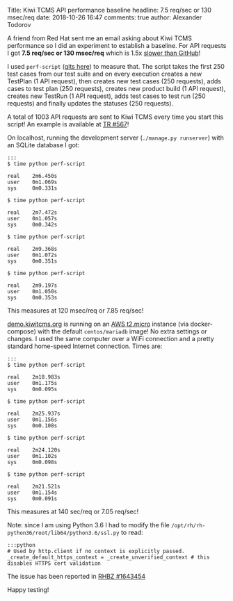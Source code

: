 Title: Kiwi TCMS API performance baseline
headline: 7.5 req/sec or 130 msec/req
date: 2018-10-26 16:47
comments: true
author: Alexander Todorov


A friend from Red Hat sent me an email asking about Kiwi TCMS performance so I did
an experiment to establish a baseline.
For API requests I got **7.5 req/sec or 130 msec/req** which is
1.5x [slower than GitHub](https://blog.github.com/2012-09-05-how-we-keep-github-fast/)!

I used `perf-script`
([gits here](https://gist.github.com/atodorov/f5aed028b6f254d97bcaf93453abe8d2))
to measure that. The script takes the first 250 test cases from our test suite
and on every execution creates a new TestPlan (1 API request), then creates
new test cases (250 requests), adds cases to test plan (250 requests),
creates new product build (1 API request), creates new TestRun (1 API request),
adds test cases to test run (250 requests) and finally updates the statuses
(250 requests).

A total of 1003 API requests are sent to Kiwi TCMS every time you start this script!
An example is available at [TR #567](https://demo.kiwitcms.org/run/567/)!

On localhost, running the development server (`./manage.py runserver`) with an
SQLite database I got:

    :::
    $ time python perf-script
    
    real    2m6.450s
    user    0m1.069s
    sys     0m0.331s
    
    $ time python perf-script
    
    real    2m7.472s
    user    0m1.057s
    sys     0m0.342s
    
    $ time python perf-script
    
    real    2m9.368s
    user    0m1.072s
    sys     0m0.351s
    
    $ time python perf-script
    
    real    2m9.197s
    user    0m1.050s
    sys     0m0.353s

This measures at 120 msec/req or 7.85 req/sec!


[demo.kiwitcms.org](https://demo.kiwitcms.org/login/github/) is running on an
[AWS t2.micro](https://docs.aws.amazon.com/AWSEC2/latest/UserGuide/burstable-performance-instances.html#burstable-performance-instances-hardware)
instance (via docker-compose) with the default `centos/mariadb` image!
No extra settings or changes. I used the same computer over a WiFi
connection and a pretty standard home-speed Internet connection. Times are:

    :::
    $ time python perf-script
    
    real    2m18.983s
    user    0m1.175s
    sys     0m0.095s
    
    $ time python perf-script
    
    real    2m25.937s
    user    0m1.156s
    sys     0m0.108s

    $ time python perf-script
    
    real    2m24.120s
    user    0m1.102s
    sys     0m0.098s
    
    $ time python perf-script
    
    real    2m21.521s
    user    0m1.154s
    sys     0m0.091s


This measures at 140 sec/req or 7.05 req/sec!


Note: since I am using Python 3.6 I had to modify the file
`/opt/rh/rh-python36/root/lib64/python3.6/ssl.py` to read:

    :::python
    # Used by http.client if no context is explicitly passed.
    _create_default_https_context = _create_unverified_context # this disables HTTPS cert validation

The issue has been reported in
[RHBZ #1643454](https://bugzilla.redhat.com/show_bug.cgi?id=1643454)


Happy testing!
